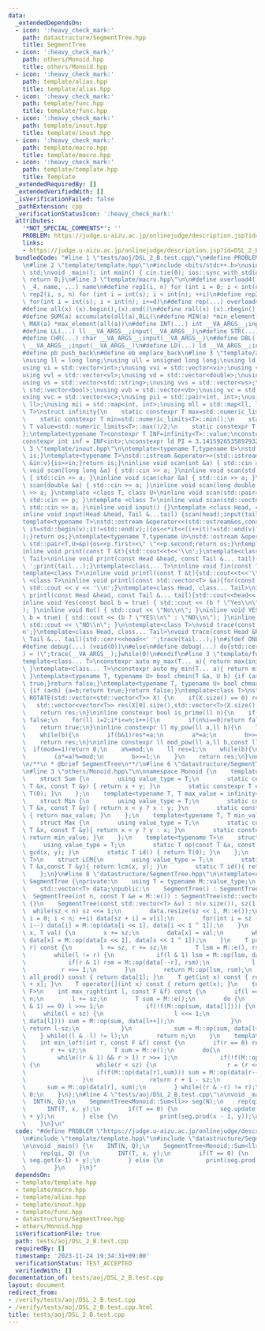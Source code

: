 ```yaml
---
data:
  _extendedDependsOn:
  - icon: ':heavy_check_mark:'
    path: datastructure/SegmentTree.hpp
    title: SegmentTree
  - icon: ':heavy_check_mark:'
    path: others/Monoid.hpp
    title: others/Monoid.hpp
  - icon: ':heavy_check_mark:'
    path: template/alias.hpp
    title: template/alias.hpp
  - icon: ':heavy_check_mark:'
    path: template/func.hpp
    title: template/func.hpp
  - icon: ':heavy_check_mark:'
    path: template/inout.hpp
    title: template/inout.hpp
  - icon: ':heavy_check_mark:'
    path: template/macro.hpp
    title: template/macro.hpp
  - icon: ':heavy_check_mark:'
    path: template/template.hpp
    title: Template
  _extendedRequiredBy: []
  _extendedVerifiedWith: []
  _isVerificationFailed: false
  _pathExtension: cpp
  _verificationStatusIcon: ':heavy_check_mark:'
  attributes:
    '*NOT_SPECIAL_COMMENTS*': ''
    PROBLEM: https://judge.u-aizu.ac.jp/onlinejudge/description.jsp?id=DSL_2_B
    links:
    - https://judge.u-aizu.ac.jp/onlinejudge/description.jsp?id=DSL_2_B
  bundledCode: "#line 1 \"tests/aoj/DSL_2_B.test.cpp\"\n#define PROBLEM \"https://judge.u-aizu.ac.jp/onlinejudge/description.jsp?id=DSL_2_B\"\
    \n#line 2 \"template/template.hpp\"\n#include <bits/stdc++.h>\nusing namespace\
    \ std;\nvoid _main(); int main() { cin.tie(0); ios::sync_with_stdio(false); _main();\
    \ return 0;}\n#line 3 \"template/macro.hpp\"\n\n#define overload4(_1, _2, _3,\
    \ _4, name, ...) name\n#define rep1(i, n) for (int i = 0; i < int(n); ++i)\n#define\
    \ rep2(i, s, n) for (int i = int(s); i < int(n); ++i)\n#define rep3(i, s, n, d)\
    \ for(int i = int(s); i < int(n); i+=d)\n#define rep(...) overload4(__VA_ARGS__,rep3,rep2,rep1)(__VA_ARGS__)\n\
    #define all(x) (x).begin(),(x).end()\n#define rall(x) (x).rbegin(),(x).rend()\n\
    #define SUM(a) accumulate(all(a),0LL)\n#define MIN(a) *min_element(all(a))\n#define\
    \ MAX(a) *max_element(all(a))\n#define INT(...) int __VA_ARGS__;input(__VA_ARGS__)\n\
    #define LL(...) ll __VA_ARGS__;input(__VA_ARGS__)\n#define STR(...) string __VA_ARGS__;input(__VA_ARGS__)\n\
    #define CHR(...) char __VA_ARGS__;input(__VA_ARGS__)\n#define DBL(...) double\
    \ __VA_ARGS__;input(__VA_ARGS__)\n#define LD(...) ld __VA_ARGS__;input(__VA_ARGS__)\n\
    #define pb push_back\n#define eb emplace_back\n#line 3 \"template/alias.hpp\"\n\
    \nusing ll = long long;\nusing ull = unsigned long long;\nusing ld = long double;\n\
    using vi = std::vector<int>;\nusing vvi = std::vector<vi>;\nusing vl = std::vector<ll>;\n\
    using vvl = std::vector<vl>;\nusing vd = std::vector<double>;\nusing vvd = std::vector<vd>;\n\
    using vs = std::vector<std::string>;\nusing vvs = std::vector<vs>;\nusing vb =\
    \ std::vector<bool>;\nusing vvb = std::vector<vb>;\nusing vc = std::vector<char>;\n\
    using vvc = std::vector<vc>;\nusing pii = std::pair<int, int>;\nusing pll = std::pair<ll,\
    \ ll>;\nusing mii = std::map<int, int>;\nusing mll = std::map<ll, ll>;\ntemplate<typename\
    \ T>\nstruct infinity{\n    static constexpr T max=std::numeric_limits<T>::max();\n\
    \    static constexpr T min=std::numeric_limits<T>::min();\n    static constexpr\
    \ T value=std::numeric_limits<T>::max()/2;\n    static constexpr T mvalue=std::numeric_limits<T>::min()/2;\n\
    };\ntemplate<typename T>constexpr T INF=infinity<T>::value;\nconstexpr ll infl=INF<ll>;\n\
    constexpr int inf = INF<int>;\nconstexpr ld PI = 3.1415926535897932384626;\n#line\
    \ 3 \"template/inout.hpp\"\n\ntemplate<typename T,typename U>\nstd::istream &operator>>(std::istream&is,std::pair<T,U>&p){is>>p.first>>p.second;return\
    \ is;}\ntemplate<typename T>\nstd::istream &operator>>(std::istream&is,std::vector<T>&v){for(T\
    \ &in:v){is>>in;}return is;}\ninline void scan(int &a) { std::cin >> a; }\ninline\
    \ void scan(long long &a) { std::cin >> a; }\ninline void scan(std::string &a)\
    \ { std::cin >> a; }\ninline void scan(char &a) { std::cin >> a; }\ninline void\
    \ scan(double &a) { std::cin >> a; }\ninline void scan(long double &a) { std::cin\
    \ >> a; }\ntemplate <class T, class U>\ninline void scan(std::pair<T, U> &p) {\
    \ std::cin >> p; }\ntemplate <class T>\ninline void scan(std::vector<T> &a) {\
    \ std::cin >> a; }\ninline void input() {}\ntemplate <class Head, class... Tail>\n\
    inline void input(Head &head, Tail &...tail) {scan(head);input(tail...);}\n\n\
    template<typename T>\nstd::ostream &operator<<(std::ostream&os,const std::vector<T>&v){for(auto\
    \ it=std::begin(v);it!=std::end(v);){os<<*it<<((++it)!=std::end(v)?\" \":\"\"\
    );}return os;}\ntemplate<typename T,typename U>\nstd::ostream &operator<<(std::ostream&os,const\
    \ std::pair<T,U>&p){os<<p.first<<\" \"<<p.second;return os;}\ntemplate<class T>\n\
    inline void print(const T &t){std::cout<<t<<'\\n';}\ntemplate<class Head, class...\
    \ Tail>\ninline void print(const Head &head, const Tail &... tail){std::cout<<head<<'\
    \ ';print(tail...);}\ntemplate<class... T>\ninline void fin(const T &... a){print(a...);exit(0);}\n\
    template<class T>\ninline void printl(const T &t){std::cout<<t<<'\\n';}\ntemplate\
    \ <class T>\ninline void printl(const std::vector<T> &a){for(const auto &v : a)\
    \ std::cout << v << '\\n';}\ntemplate<class Head, class... Tail>\ninline void\
    \ printl(const Head &head, const Tail &... tail){std::cout<<head<<' ';print(tail...);}\n\
    inline void Yes(const bool b = true) { std::cout << (b ? \"Yes\\n\" : \"No\\n\"\
    ); }\ninline void No() { std::cout << \"No\\n\"; }\ninline void YES(const bool\
    \ b = true) { std::cout << (b ? \"YES\\n\" : \"NO\\n\"); }\ninline void NO() {\
    \ std::cout << \"NO\\n\"; }\n\ntemplate<class T>\nvoid trace(const T &t){std::cerr<<t<<')'<<'\\\
    n';}\ntemplate<class Head, class... Tail>\nvoid trace(const Head &head, const\
    \ Tail &... tail){std::cerr<<head<<' ';trace(tail...);}\n#ifdef ONLINE_JUDGE\n\
    #define debug(...) (void(0))\n#else\n#define debug(...) do{std::cerr<<'('<<#__VA_ARGS__<<\"\
    ) = (\";trace(__VA_ARGS__);}while(0)\n#endif\n#line 3 \"template/func.hpp\"\n\n\
    template<class... T>\nconstexpr auto my_max(T... a){ return max(initializer_list<common_type_t<T...>>{a...});\
    \ }\ntemplate<class... T>\nconstexpr auto my_min(T... a){ return min(initializer_list<common_type_t<T...>>{a...});\
    \ }\ntemplate<typename T, typename U> bool chmin(T &a, U b) {if (a>b) {a=b;return\
    \ true;}return false;}\ntemplate<typename T, typename U> bool chmax(T &a, U b)\
    \ {if (a<b) {a=b;return true;}return false;}\ntemplate<class T>\nstd::vector<std::vector<T>>\
    \ ROTATE(std::vector<std::vector<T>> X) {\n    if(X.size() == 0) return X;\n \
    \   std::vector<vector<T>> res(X[0].size(),std::vector<T>(X.size()));\n    rep(i,X.size())rep(j,X[0].size())res[j][X.size()-i-1]=X[i][j];\n\
    \    return res;\n}\ninline constexpr bool is_prime(ll n){\n    if(n<=1)return\
    \ false;\n    for(ll i=2;i*i<=n;i++){\n        if(n%i==0)return false;\n    }\n\
    \    return true;\n}\ninline constexpr ll my_pow(ll a,ll b){\n    ll res=1;\n\
    \    while(b){\n        if(b&1)res*=a;\n        a*=a;\n        b>>=1;\n    }\n\
    \    return res;\n}\ninline constexpr ll mod_pow(ll a,ll b,const ll&mod){\n  \
    \  if(mod==1)return 0;\n    a%=mod;\n    ll res=1;\n    while(b){\n        if(b&1)(res*=a)%=mod;\n\
    \        (a*=a)%=mod;\n        b>>=1;\n    }\n    return res;\n}\n#line 2 \"datastructure/SegmentTree.hpp\"\
    \n/**\n * @brief SegmentTree\n**/\n#line 6 \"datastructure/SegmentTree.hpp\"\n\
    \n#line 3 \"others/Monoid.hpp\"\n\nnamespace Monoid {\n    template<typename T>\n\
    \    struct Sum {\n        using value_type = T;\n        static constexpr T op(const\
    \ T &x, const T &y) { return x + y; }\n        static constexpr T e() { return\
    \ T(0); }\n    };\n    template<typename T, T max_value = infinity<T>::value>\n\
    \    struct Min {\n        using value_type = T;\n        static constexpr T op(const\
    \ T &x, const T &y) { return x < y ? x : y; }\n        static constexpr T e()\
    \ { return max_value; }\n    };\n    template<typename T, T min_value = infinity<T>::mvalue>\n\
    \    struct Max {\n        using value_type = T;\n        static constexpr T op(const\
    \ T &x, const T &y){ return x < y ? y : x; }\n        static constexpr T e(){\
    \ return min_value; }\n    };\n    template<typename T>\n    struct GCD{\n   \
    \     using value_type = T;\n        static T op(const T &x, const T &y) { return\
    \ gcd(x, y); }\n        static T id() { return T(0); }\n    };\n    template<typename\
    \ T>\n    struct LCM{\n        using value_type = T;\n        static T op(const\
    \ T &x,const T &y){ return lcm(x, y); }\n        static T id(){ return T(1); }\n\
    \    };\n}\n#line 8 \"datastructure/SegmentTree.hpp\"\n\ntemplate<class M>\nstruct\
    \ SegmentTree {\nprivate:\n    using T = typename M::value_type;\n    int n, sz;\n\
    \    std::vector<T> data;\npublic:\n    SegmentTree() : SegmentTree(0) {}\n  \
    \  SegmentTree(int n, const T &e = M::e()) : SegmentTree(std::vector<T>(n, e))\
    \ {}\n    SegmentTree(const std::vector<T> &v) : n(v.size()), sz(1) {\n      \
    \  while(sz < n) sz <<= 1;\n        data.resize(sz << 1, M::e());\n        for(int\
    \ i = 0; i < n; ++i) data[sz + i] = v[i];\n        for(int i = sz - 1; i >= 1;\
    \ i--) data[i] = M::op(data[i << 1], data[i << 1 ^ 1]);\n    }\n    void update(int\
    \ x, T val) {\n        x += sz;\n        data[x] = val;\n        while(x >>= 1)\
    \ data[x] = M::op(data[x << 1], data[x << 1 ^ 1]);\n    }\n    T prod(int l, int\
    \ r) const {\n        l += sz, r += sz;\n        T lsm = M::e(), rsm = M::e();\n\
    \        while(l != r) {\n            if(l & 1) lsm = M::op(lsm, data[l++]);\n\
    \            if(r & 1) rsm = M::op(data[--r], rsm);\n            l >>= 1;\n  \
    \          r >>= 1;\n        }\n        return M::op(lsm, rsm);\n    }\n    T\
    \ all_prod() const { return data[1]; }\n    T get(int x) const { return data[sz\
    \ + x]; }\n    T operator[](int x) const { return get(x); }\n    template<class\
    \ F>\n    int max_right(int l, const F &f) const {\n        if(l == n) return\
    \ n;\n        l += sz;\n        T sum = M::e();\n        do {\n            while((l\
    \ & 1) == 0) l >>= 1;\n            if(!f(M::op(sum, data[l]))) {\n           \
    \     while(l < sz) {\n                    l <<= 1;\n                    if(f(M::op(sum,\
    \ data[l]))) sum = M::op(sum, data[l++]);\n                }\n               \
    \ return l-sz;\n            }\n            sum = M::op(sum, data[l++]);\n    \
    \    } while((l & -l) != l);\n        return n;\n    }\n    template<class F>\n\
    \    int min_left(int r, const F &f) const {\n        if(r == 0) return 0;\n \
    \       r += sz;\n        T sum = M::e();\n        do{\n            --r;\n   \
    \         while((r & 1) && r > 1) r >>= 1;\n            if(!f(M::op(data[r],sum)))\
    \ {\n                while(r < sz) {\n                    r = (r << 1) ^ 1;\n\
    \                    if(f(M::op(data[r],sum))) sum = M::op(data[r--], sum);\n\
    \                }\n                return r + 1 - sz;\n            }\n      \
    \      sum = M::op(data[r], sum);\n        } while((r & -r) != r);\n        return\
    \ 0;\n    }\n};\n#line 4 \"tests/aoj/DSL_2_B.test.cpp\"\n\nvoid _main() {\n  \
    \  INT(N, Q);\n    SegmentTree<Monoid::Sum<ll>> seg(N);\n    rep(qi, Q) {\n  \
    \      INT(T, x, y);\n        if(T == 0) {\n            seg.update(x-1, seg.get(x-1)\
    \ + y);\n        } else {\n            print(seg.prod(x - 1, y));\n        }\n\
    \    }\n}\n"
  code: "#define PROBLEM \"https://judge.u-aizu.ac.jp/onlinejudge/description.jsp?id=DSL_2_B\"\
    \n#include \"template/template.hpp\"\n#include \"datastructure/SegmentTree.hpp\"\
    \n\nvoid _main() {\n    INT(N, Q);\n    SegmentTree<Monoid::Sum<ll>> seg(N);\n\
    \    rep(qi, Q) {\n        INT(T, x, y);\n        if(T == 0) {\n            seg.update(x-1,\
    \ seg.get(x-1) + y);\n        } else {\n            print(seg.prod(x - 1, y));\n\
    \        }\n    }\n}"
  dependsOn:
  - template/template.hpp
  - template/macro.hpp
  - template/alias.hpp
  - template/inout.hpp
  - template/func.hpp
  - datastructure/SegmentTree.hpp
  - others/Monoid.hpp
  isVerificationFile: true
  path: tests/aoj/DSL_2_B.test.cpp
  requiredBy: []
  timestamp: '2023-11-24 19:34:31+09:00'
  verificationStatus: TEST_ACCEPTED
  verifiedWith: []
documentation_of: tests/aoj/DSL_2_B.test.cpp
layout: document
redirect_from:
- /verify/tests/aoj/DSL_2_B.test.cpp
- /verify/tests/aoj/DSL_2_B.test.cpp.html
title: tests/aoj/DSL_2_B.test.cpp
---
```

